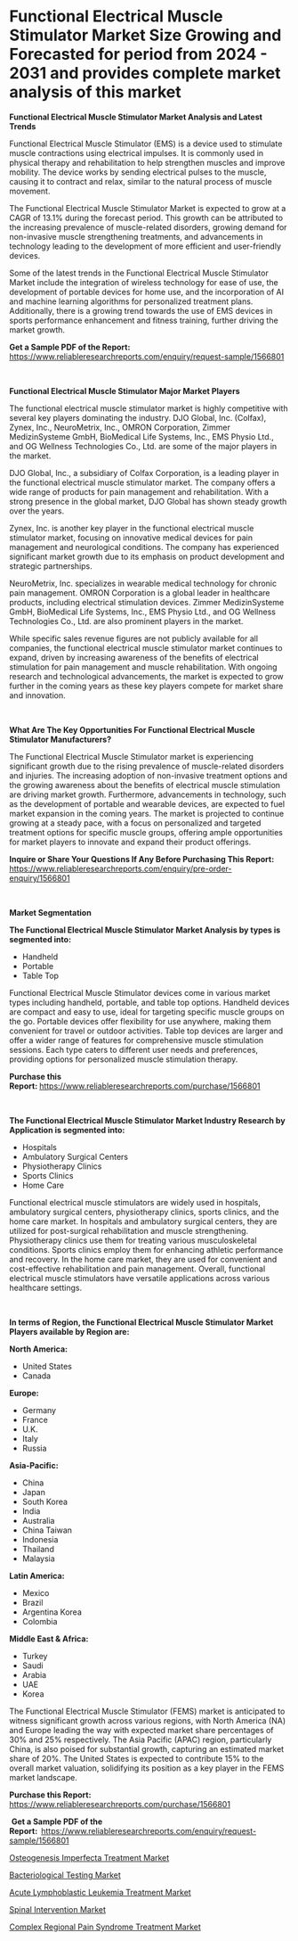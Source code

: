 <p><h1>Functional Electrical Muscle Stimulator Market Size Growing and Forecasted for period from 2024 - 2031 and provides complete market analysis of this market</h1></p><p><strong>Functional Electrical Muscle Stimulator Market Analysis and Latest Trends</strong></p>
<p><p>Functional Electrical Muscle Stimulator (EMS) is a device used to stimulate muscle contractions using electrical impulses. It is commonly used in physical therapy and rehabilitation to help strengthen muscles and improve mobility. The device works by sending electrical pulses to the muscle, causing it to contract and relax, similar to the natural process of muscle movement.</p><p>The Functional Electrical Muscle Stimulator Market is expected to grow at a CAGR of 13.1% during the forecast period. This growth can be attributed to the increasing prevalence of muscle-related disorders, growing demand for non-invasive muscle strengthening treatments, and advancements in technology leading to the development of more efficient and user-friendly devices.</p><p>Some of the latest trends in the Functional Electrical Muscle Stimulator Market include the integration of wireless technology for ease of use, the development of portable devices for home use, and the incorporation of AI and machine learning algorithms for personalized treatment plans. Additionally, there is a growing trend towards the use of EMS devices in sports performance enhancement and fitness training, further driving the market growth.</p></p>
<p><strong>Get a Sample PDF of the Report:&nbsp;</strong> <a href="https://www.reliableresearchreports.com/enquiry/request-sample/1566801">https://www.reliableresearchreports.com/enquiry/request-sample/1566801</a></p>
<p>&nbsp;</p>
<p><strong>Functional Electrical Muscle Stimulator Major Market Players</strong></p>
<p><p>The functional electrical muscle stimulator market is highly competitive with several key players dominating the industry. DJO Global, Inc. (Colfax), Zynex, Inc., NeuroMetrix, Inc., OMRON Corporation, Zimmer MedizinSysteme GmbH, BioMedical Life Systems, Inc., EMS Physio Ltd., and OG Wellness Technologies Co., Ltd. are some of the major players in the market.</p><p>DJO Global, Inc., a subsidiary of Colfax Corporation, is a leading player in the functional electrical muscle stimulator market. The company offers a wide range of products for pain management and rehabilitation. With a strong presence in the global market, DJO Global has shown steady growth over the years.</p><p>Zynex, Inc. is another key player in the functional electrical muscle stimulator market, focusing on innovative medical devices for pain management and neurological conditions. The company has experienced significant market growth due to its emphasis on product development and strategic partnerships.</p><p>NeuroMetrix, Inc. specializes in wearable medical technology for chronic pain management. OMRON Corporation is a global leader in healthcare products, including electrical stimulation devices. Zimmer MedizinSysteme GmbH, BioMedical Life Systems, Inc., EMS Physio Ltd., and OG Wellness Technologies Co., Ltd. are also prominent players in the market.</p><p>While specific sales revenue figures are not publicly available for all companies, the functional electrical muscle stimulator market continues to expand, driven by increasing awareness of the benefits of electrical stimulation for pain management and muscle rehabilitation. With ongoing research and technological advancements, the market is expected to grow further in the coming years as these key players compete for market share and innovation.</p></p>
<p>&nbsp;</p>
<p><strong>What Are The Key Opportunities For Functional Electrical Muscle Stimulator Manufacturers?</strong></p>
<p><p>The Functional Electrical Muscle Stimulator market is experiencing significant growth due to the rising prevalence of muscle-related disorders and injuries. The increasing adoption of non-invasive treatment options and the growing awareness about the benefits of electrical muscle stimulation are driving market growth. Furthermore, advancements in technology, such as the development of portable and wearable devices, are expected to fuel market expansion in the coming years. The market is projected to continue growing at a steady pace, with a focus on personalized and targeted treatment options for specific muscle groups, offering ample opportunities for market players to innovate and expand their product offerings.</p></p>
<p><strong>Inquire or Share Your Questions If Any Before Purchasing This Report:</strong> <a href="https://www.reliableresearchreports.com/enquiry/pre-order-enquiry/1566801">https://www.reliableresearchreports.com/enquiry/pre-order-enquiry/1566801</a></p>
<p>&nbsp;</p>
<p><strong>Market Segmentation</strong></p>
<p><strong>The Functional Electrical Muscle Stimulator Market Analysis by types is segmented into:</strong></p>
<p><ul><li>Handheld</li><li>Portable</li><li>Table Top</li></ul></p>
<p><p>Functional Electrical Muscle Stimulator devices come in various market types including handheld, portable, and table top options. Handheld devices are compact and easy to use, ideal for targeting specific muscle groups on the go. Portable devices offer flexibility for use anywhere, making them convenient for travel or outdoor activities. Table top devices are larger and offer a wider range of features for comprehensive muscle stimulation sessions. Each type caters to different user needs and preferences, providing options for personalized muscle stimulation therapy.</p></p>
<p><strong>Purchase this Report:&nbsp;</strong><a href="https://www.reliableresearchreports.com/purchase/1566801">https://www.reliableresearchreports.com/purchase/1566801</a></p>
<p>&nbsp;</p>
<p><strong>The Functional Electrical Muscle Stimulator Market Industry Research by Application is segmented into:</strong></p>
<p><ul><li>Hospitals</li><li>Ambulatory Surgical Centers</li><li>Physiotherapy Clinics</li><li>Sports Clinics</li><li>Home Care</li></ul></p>
<p><p>Functional electrical muscle stimulators are widely used in hospitals, ambulatory surgical centers, physiotherapy clinics, sports clinics, and the home care market. In hospitals and ambulatory surgical centers, they are utilized for post-surgical rehabilitation and muscle strengthening. Physiotherapy clinics use them for treating various musculoskeletal conditions. Sports clinics employ them for enhancing athletic performance and recovery. In the home care market, they are used for convenient and cost-effective rehabilitation and pain management. Overall, functional electrical muscle stimulators have versatile applications across various healthcare settings.</p></p>
<p>&nbsp;</p>
<p><strong>In terms of Region, the Functional Electrical Muscle Stimulator Market Players available by Region are:</strong></p>
<p>
    <p> <strong> North America: </strong>
        <ul>
            <li>United States</li>
            <li>Canada</li>
        </ul>
        </p> 
    <p> <strong> Europe: </strong>
        <ul>
            <li>Germany</li>
            <li>France</li>
            <li>U.K.</li>
            <li>Italy</li>
            <li>Russia</li>
        </ul>
        </p> 
    <p> <strong> Asia-Pacific: </strong>
        <ul>
            <li>China</li>
            <li>Japan</li>
            <li>South Korea</li>
            <li>India</li>
            <li>Australia</li>
            <li>China Taiwan</li>
            <li>Indonesia</li>
            <li>Thailand</li>
            <li>Malaysia</li>
        </ul>
        </p> 
    <p> <strong> Latin America: </strong>
        <ul>
            <li>Mexico</li>
            <li>Brazil</li>
            <li>Argentina Korea</li>
            <li>Colombia</li>
        </ul>
        </p> 
    <p> <strong> Middle East & Africa: </strong>
        <ul>
            <li>Turkey</li>
            <li>Saudi</li>
            <li>Arabia</li>
            <li>UAE</li>
            <li>Korea</li>
        </ul>
    </p>
    </p>
<p><p>The Functional Electrical Muscle Stimulator (FEMS) market is anticipated to witness significant growth across various regions, with North America (NA) and Europe leading the way with expected market share percentages of 30% and 25% respectively. The Asia Pacific (APAC) region, particularly China, is also poised for substantial growth, capturing an estimated market share of 20%. The United States is expected to contribute 15% to the overall market valuation, solidifying its position as a key player in the FEMS market landscape.</p></p>
<p><strong>Purchase this Report: </strong><a href="https://www.reliableresearchreports.com/purchase/1566801">https://www.reliableresearchreports.com/purchase/1566801</a></p>
<p>&nbsp;<strong>Get a Sample PDF of the Report:&nbsp;&nbsp;</strong><a href="https://www.reliableresearchreports.com/enquiry/request-sample/1566801">https://www.reliableresearchreports.com/enquiry/request-sample/1566801</a></p>
<p><strong></strong></p>
<p><p><a href="https://medium.com/@karleeprice2004/osteogenesis-imperfecta-treatment-market-trends-forecast-and-competitive-analysis-to-2031-f77a2ac41b4e">Osteogenesis Imperfecta Treatment Market</a></p><p><a href="https://medium.com/@evertkohler82/bacteriological-testing-market-size-cagr-trends-2024-2030-301da934171e">Bacteriological Testing Market</a></p><p><a href="https://medium.com/@evertkohler82/acute-lymphoblastic-leukemia-treatment-market-analysis-and-sze-forecasted-for-period-from-2024-to-de3108903ada">Acute Lymphoblastic Leukemia Treatment Market</a></p><p><a href="https://medium.com/@marcoshoppe2023/spinal-intervention-market-report-reveals-the-latest-trends-and-growth-opportunities-of-this-market-9315dcceb2a0">Spinal Intervention Market</a></p><p><a href="https://medium.com/@karleeprice2004/complex-regional-pain-syndrome-treatment-market-exploring-market-share-market-trends-and-future-6444f287087a">Complex Regional Pain Syndrome Treatment Market</a></p></p>